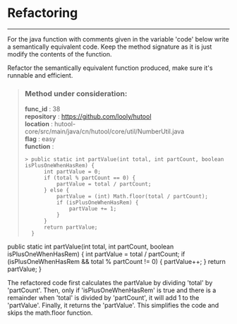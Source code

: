 # Refactoring

---

For the java function with comments given in the variable 'code' below write a semantically equivalent code. Keep the method signature as it is just modify the contents of the function.

Refactor the semantically equivalent function produced, make sure it's runnable and efficient. 

> ### Method under consideration:
> **func_id** : 38 <br/> 
 > **repository** : https://github.com/looly/hutool <br/> 
> **location** : hutool-core/src/main/java/cn/hutool/core/util/NumberUtil.java <br/> 
> **flag** : easy <br/> 
> **function** : <br/> 
> ``` <br/> 
>> public static int partValue(int total, int partCount, boolean isPlusOneWhenHasRem) {
>		int partValue = 0;
>		if (total % partCount == 0) {
>			partValue = total / partCount;
>		} else {
>			partValue = (int) Math.floor(total / partCount);
>			if (isPlusOneWhenHasRem) {
>				partValue += 1;
>			}
>		}
>		return partValue;
>	}
> 
> ``` 


public static int partValue(int total, int partCount, boolean isPlusOneWhenHasRem) {
		int partValue = total / partCount;
		if (isPlusOneWhenHasRem && total % partCount != 0) {
			partValue++;
		}
		return partValue;
	}

The refactored code first calculates the partValue by dividing 'total' by 'partCount'. Then, only if 'isPlusOneWhenHasRem' is true and there is a remainder when 'total' is divided by 'partCount', it will add 1 to the 'partValue'. Finally, it returns the 'partValue'. This simplifies the code and skips the math.floor function.